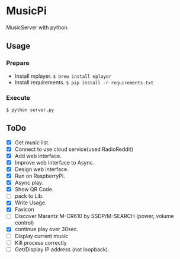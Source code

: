 # MusicPi

MusicServer with python.

## Usage

### Prepare

- Install mplayer.
`$ brew install mplayer`
- Install requirements.
`$ pip install -r requirements.txt`

### Execute
`$ python server.py`

## ToDo
- [X] Get music list.
- [X] Connect to use cloud service(used RadioReddit)
- [X] Add web interface.
- [X] Improve web interface to Async.
- [X] Design web interface.
- [X] Run on RaspberryPi.
- [X] Async play.
- [X] Show QR Code.
- [ ] pack to Lib.
- [X] Write Usage.
- [X] Favicon
- [ ] Discover Marantz M-CR610 by SSDP/M-SEARCH (power, volume control)
- [X] continue play over 30sec.
- [ ] Display current music
- [ ] Kill process correctly
- [ ] Get/Display IP address (not loopback).

